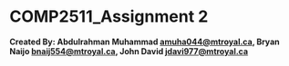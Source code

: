 # COMP2511_Assignment 2
**Created By: Abdulrahman Muhammad amuha044@mtroyal.ca, Bryan Naijo bnaij554@mtroyal.ca, John David jdavi977@mtroyal.ca**
